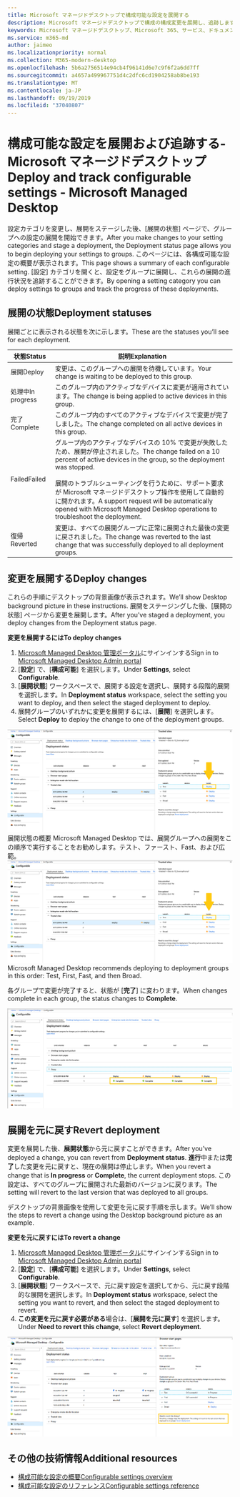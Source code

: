 ```yaml
---
title: Microsoft マネージドデスクトップで構成可能な設定を展開する
description: Microsoft マネージドデスクトップで構成の構成変更を展開し、追跡します。
keywords: Microsoft マネージドデスクトップ、Microsoft 365、サービス、ドキュメント、展開、段階的展開、構成可能な設定
ms.service: m365-md
author: jaimeo
ms.localizationpriority: normal
ms.collection: M365-modern-desktop
ms.openlocfilehash: 5b6a2756514e94cb4f96141d6e7c9f6f2a6dd7ff
ms.sourcegitcommit: a4657a499967751d4c2dfc6cd1904258ab8be193
ms.translationtype: MT
ms.contentlocale: ja-JP
ms.lasthandoff: 09/19/2019
ms.locfileid: "37040807"
---
```

# <a name="deploy-and-track-configurable-settings---microsoft-managed-desktop"></a><span data-ttu-id="d3f23-104">構成可能な設定を展開および追跡する-Microsoft マネージドデスクトップ</span><span class="sxs-lookup"><span data-stu-id="d3f23-104">Deploy and track configurable settings - Microsoft Managed Desktop</span></span>

<span data-ttu-id="d3f23-105">設定カテゴリを変更し、展開をステージした後、[展開の状態] ページで、グループへの設定の展開を開始できます。</span><span class="sxs-lookup"><span data-stu-id="d3f23-105">After you make changes to your setting categories and stage a deployment, the Deployment status page allows you to begin deploying your settings to groups.</span></span> <span data-ttu-id="d3f23-106">このページには、各構成可能な設定の概要が表示されます。</span><span class="sxs-lookup"><span data-stu-id="d3f23-106">This page shows a summary of each configurable setting.</span></span> <span data-ttu-id="d3f23-107">[設定] カテゴリを開くと、設定をグループに展開し、これらの展開の進行状況を追跡することができます。</span><span class="sxs-lookup"><span data-stu-id="d3f23-107">By opening a setting category you can deploy settings to groups and track the progress of these deployments.</span></span>

## <a name="deployment-statuses"></a><span data-ttu-id="d3f23-108">展開の状態</span><span class="sxs-lookup"><span data-stu-id="d3f23-108">Deployment statuses</span></span> 

<span data-ttu-id="d3f23-109">展開ごとに表示される状態を次に示します。</span><span class="sxs-lookup"><span data-stu-id="d3f23-109">These are the statuses you’ll see for each deployment.</span></span>

<span data-ttu-id="d3f23-110">状態</span><span class="sxs-lookup"><span data-stu-id="d3f23-110">Status</span></span>  | <span data-ttu-id="d3f23-111">説明</span><span class="sxs-lookup"><span data-stu-id="d3f23-111">Explanation</span></span> 
--- | --- 
<span data-ttu-id="d3f23-112">展開</span><span class="sxs-lookup"><span data-stu-id="d3f23-112">Deploy</span></span> | <span data-ttu-id="d3f23-113">変更は、このグループへの展開を待機しています。</span><span class="sxs-lookup"><span data-stu-id="d3f23-113">Your change is waiting to be deployed to this group.</span></span>
<span data-ttu-id="d3f23-114">処理中</span><span class="sxs-lookup"><span data-stu-id="d3f23-114">In progress</span></span> | <span data-ttu-id="d3f23-115">このグループ内のアクティブなデバイスに変更が適用されています。</span><span class="sxs-lookup"><span data-stu-id="d3f23-115">The change is being applied to active devices in this group.</span></span> 
<span data-ttu-id="d3f23-116">完了</span><span class="sxs-lookup"><span data-stu-id="d3f23-116">Complete</span></span> | <span data-ttu-id="d3f23-117">このグループ内のすべてのアクティブなデバイスで変更が完了しました。</span><span class="sxs-lookup"><span data-stu-id="d3f23-117">The change completed on all active devices in this group.</span></span> 
<span data-ttu-id="d3f23-118">Failed</span><span class="sxs-lookup"><span data-stu-id="d3f23-118">Failed</span></span> | <span data-ttu-id="d3f23-119">グループ内のアクティブなデバイスの 10% で変更が失敗したため、展開が停止されました。</span><span class="sxs-lookup"><span data-stu-id="d3f23-119">The change failed on a 10 percent of active devices in the group, so the deployment was stopped.</span></span><br><br> <span data-ttu-id="d3f23-120">展開のトラブルシューティングを行うために、サポート要求が Microsoft マネージドデスクトップ操作を使用して自動的に開かれます。</span><span class="sxs-lookup"><span data-stu-id="d3f23-120">A support request will be automatically opened with Microsoft Managed Desktop operations to troubleshoot the deployment.</span></span> 
<span data-ttu-id="d3f23-121">復帰</span><span class="sxs-lookup"><span data-stu-id="d3f23-121">Reverted</span></span> | <span data-ttu-id="d3f23-122">変更は、すべての展開グループに正常に展開された最後の変更に戻されました。</span><span class="sxs-lookup"><span data-stu-id="d3f23-122">The change was reverted to the last change that was successfully deployed to all deployment groups.</span></span>

## <a name="deploy-changes"></a><span data-ttu-id="d3f23-123">変更を展開する</span><span class="sxs-lookup"><span data-stu-id="d3f23-123">Deploy changes</span></span>

<span data-ttu-id="d3f23-124">これらの手順にデスクトップの背景画像が表示されます。</span><span class="sxs-lookup"><span data-stu-id="d3f23-124">We’ll show Desktop background picture in these instructions.</span></span> <span data-ttu-id="d3f23-125">展開をステージングした後、[展開の状態] ページから変更を展開します。</span><span class="sxs-lookup"><span data-stu-id="d3f23-125">After you’ve staged a deployment, you deploy changes from the Deployment status page.</span></span> 

<span data-ttu-id="d3f23-126">**変更を展開するには**</span><span class="sxs-lookup"><span data-stu-id="d3f23-126">**To deploy changes**</span></span>

1. <span data-ttu-id="d3f23-127">[Microsoft Managed Desktop 管理ポータル](http://aka.ms/mwaasportal)にサインインする</span><span class="sxs-lookup"><span data-stu-id="d3f23-127">Sign in to [Microsoft Managed Desktop Admin portal](http://aka.ms/mwaasportal)</span></span>
2. <span data-ttu-id="d3f23-128">[**設定**] で、[**構成可能**] を選択します。</span><span class="sxs-lookup"><span data-stu-id="d3f23-128">Under **Settings**, select **Configurable**.</span></span>
3. <span data-ttu-id="d3f23-129">[**展開状態**] ワークスペースで、展開する設定を選択し、展開する段階的展開を選択します。</span><span class="sxs-lookup"><span data-stu-id="d3f23-129">In **Deployment status** workspace, select the setting you want to deploy, and then select the staged deployment to deploy.</span></span>
4. <span data-ttu-id="d3f23-130">展開グループのいずれかに変更を展開するには、[**展開**] を選択します。</span><span class="sxs-lookup"><span data-stu-id="d3f23-130">Select **Deploy** to deploy the change to one of the deployment groups.</span></span>

<span data-ttu-id="d3f23-131">![構成可能な設定の](images/1deployedit.png)展開状態の概要 Microsoft Managed Desktop では、展開グループへの展開をこの順序で実行することをお勧めします。テスト、ファースト、Fast、および広範。</span><span class="sxs-lookup"><span data-stu-id="d3f23-131">![Configurable settings deployment status overview](images/1deployedit.png) Microsoft Managed Desktop recommends deploying to deployment groups in this order: Test, First, Fast, and then Broad.</span></span> 

<span data-ttu-id="d3f23-132">各グループで変更が完了すると、状態が [**完了**] に変わります。</span><span class="sxs-lookup"><span data-stu-id="d3f23-132">When changes complete in each group, the status changes to **Complete**.</span></span>

![構成可能な設定の展開の完了](images/2completeedit.png)

## <a name="revert-deployment"></a><span data-ttu-id="d3f23-134">展開を元に戻す</span><span class="sxs-lookup"><span data-stu-id="d3f23-134">Revert deployment</span></span>

<span data-ttu-id="d3f23-135">変更を展開した後、**展開状態**から元に戻すことができます。</span><span class="sxs-lookup"><span data-stu-id="d3f23-135">After you’ve deployed a change, you can revert from **Deployment status**.</span></span> <span data-ttu-id="d3f23-136">**進行**中または**完了**した変更を元に戻すと、現在の展開は停止します。</span><span class="sxs-lookup"><span data-stu-id="d3f23-136">When you revert a change that is **In progress** or **Complete**, the current deployment stops.</span></span> <span data-ttu-id="d3f23-137">この設定は、すべてのグループに展開された最新のバージョンに戻ります。</span><span class="sxs-lookup"><span data-stu-id="d3f23-137">The setting will revert to the last version that was deployed to all groups.</span></span> 

<span data-ttu-id="d3f23-138">デスクトップの背景画像を使用して変更を元に戻す手順を示します。</span><span class="sxs-lookup"><span data-stu-id="d3f23-138">We’ll show the steps to revert a change using the Desktop background picture as an example.</span></span> 

<span data-ttu-id="d3f23-139">**変更を元に戻すには**</span><span class="sxs-lookup"><span data-stu-id="d3f23-139">**To revert a change**</span></span>
1. <span data-ttu-id="d3f23-140">[Microsoft Managed Desktop 管理ポータル](http://aka.ms/mwaasportal)にサインインする</span><span class="sxs-lookup"><span data-stu-id="d3f23-140">Sign in to [Microsoft Managed Desktop Admin portal](http://aka.ms/mwaasportal)</span></span>
2. <span data-ttu-id="d3f23-141">[**設定**] で、[**構成可能**] を選択します。</span><span class="sxs-lookup"><span data-stu-id="d3f23-141">Under **Settings**, select **Configurable**.</span></span>
3. <span data-ttu-id="d3f23-142">[**展開状態**] ワークスペースで、元に戻す設定を選択してから、元に戻す段階的な展開を選択します。</span><span class="sxs-lookup"><span data-stu-id="d3f23-142">In **Deployment status** workspace, select the setting you want to revert, and then select the staged deployment to revert.</span></span>
4. <span data-ttu-id="d3f23-143">**この変更を元に戻す必要がある**場合は、[**展開を元に戻す**] を選択します。</span><span class="sxs-lookup"><span data-stu-id="d3f23-143">Under **Need to revert this change**, select **Revert deployment**.</span></span>

![構成可能な設定の展開の復元](images/3revert.png) 

## <a name="additional-resources"></a><span data-ttu-id="d3f23-145">その他の技術情報</span><span class="sxs-lookup"><span data-stu-id="d3f23-145">Additional resources</span></span>
- [<span data-ttu-id="d3f23-146">構成可能な設定の概要</span><span class="sxs-lookup"><span data-stu-id="d3f23-146">Configurable settings overview</span></span>](config-setting-overview.md)
- [<span data-ttu-id="d3f23-147">構成可能な設定のリファレンス</span><span class="sxs-lookup"><span data-stu-id="d3f23-147">Configurable settings reference</span></span>](config-setting-ref.md) 
